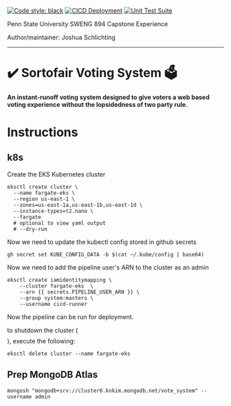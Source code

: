 [![Code style: black](https://img.shields.io/badge/code%20style-black-000000.svg)](https://github.com/psf/black)
[![CICD Deployment](https://github.com/JoshuaSchlichting/sweng894-capstone/actions/workflows/main.yml/badge.svg?branch=master)](https://github.com/JoshuaSchlichting/sweng894-capstone/actions/workflows/main.yml)
[![Unit Test Suite](https://github.com/JoshuaSchlichting/sweng894-capstone/actions/workflows/unit-testing.yml/badge.svg)](https://github.com/JoshuaSchlichting/sweng894-capstone/actions/workflows/unit-testing.yml)


Penn State University SWENG 894 Capstone Experience

Author/maintainer: Joshua Schlichting
___
# ✔️ Sortofair Voting System 🗳️
#### An instant-runoff voting system designed to give voters a web based voting experience without the lopsidedness of two party rule.

<!-- ## CI/CD High level diagram -->
<!-- ![CICD Diagram](./docs/architecture/sweng894-CICD.png) -->


# Instructions
## k8s
Create the EKS Kubernetes cluster
```
eksctl create cluster \
  --name fargate-eks \
  --region us-east-1 \
  --zones=us-east-1a,us-east-1b,us-east-1d \
  --instance-types=t2.nano \
  --fargate
  # optional to view yaml output
  # --dry-run 
```

Now we need to update the kubectl config stored in github secrets
```
gh secret set KUBE_CONFIG_DATA -b $(cat ~/.kube/config | base64)
```

Now we need to add the pipeline user's ARN to the cluster as an admin
```
eksctl create iamidentitymapping \
    --cluster fargate-eks  \
    --arn {{ secrets.PIPELINE_USER_ARN }} \
    --group system:masters \
    --username cicd-runner
```

Now the pipeline can be run for deployment.

to shutdown the cluster ($$$$), execute the following:
```
eksctl delete cluster --name fargate-eks
```

## Prep MongoDB Atlas
```
mongosh "mongodb+srv://cluster0.knkim.mongodb.net/vote_system" --username admin
```